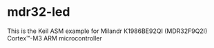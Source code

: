 # mdr32-led
This is the Keil ASM example for Milandr К1986ВЕ92QI (MDR32F9Q2I) Cortex™-M3 ARM microcontroller 
